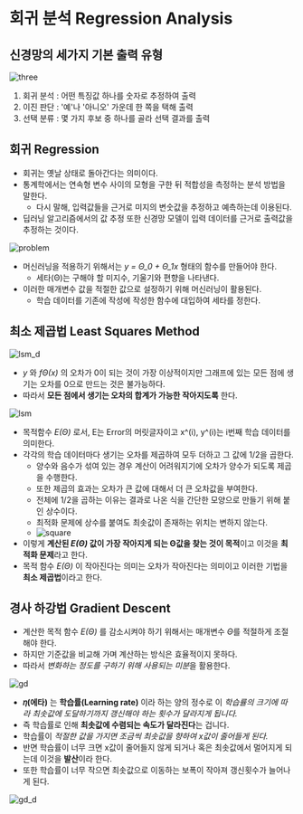 # 회귀 분석 Regression Analysis

## 신경망의 세가지 기본 출력 유형
![three](https://user-images.githubusercontent.com/28593767/112080349-304b6e00-8bc5-11eb-98d4-ae2dbc1929de.png)

1. 회귀 분석 : 어떤 특징값 하나를 숫자로 추정하여 출력
2. 이진 판단 : '예'나 '아니오' 가운데 한 쪽을 택해 출력
3. 선택 분류 : 몇 가지 후보 중 하나를 골라 선택 결과를 출력


## 회귀 Regression
* 회귀는 옛날 상태로 돌아간다는 의미이다.
* 통계학에서는 연속형 변수 사이의 모형을 구한 뒤 적합성을 측정하는 분석 방법을 말한다.
    + 다시 말해, 입력값들을 근거로 미지의 변숫값을 추정하고 예측하는데 이용된다.
* 딥러닝 알고리즘에서의 값 추정 또한 신경망 모델이 입력 데이터를 근거로 출력값을 추정하는 것이다.

![problem](https://user-images.githubusercontent.com/28593767/112080345-2f1a4100-8bc5-11eb-95c2-cbf5089d817b.png)

* 머신러닝을 적용하기 위해서는 *y = Θ_0 + Θ_1x* 형태의 함수를 만들어야 한다.
    + 세타(Θ)는 구해야 할 미지수, 기울기와 편향을 나타낸다.
* 이러한 매개변수 값을 적절한 값으로 설정하기 위해 머신러닝이 활용된다.
    + 학습 데이터를 기존에 작성에 작성한 함수에 대입하여 세타를 정한다.


## 최소 제곱법 Least Squares Method
![lsm_d](https://user-images.githubusercontent.com/28593767/112080347-2fb2d780-8bc5-11eb-9ca3-e02280b33464.png)

* *y* 와 *fΘ(x)* 의 오차가 0이 되는 것이 가장 이상적이지만 그래프에 있는 모든 점에 생기는 오차를 0으로 만드는 것은 불가능하다.
* 따라서 **모든 점에서 생기는 오차의 합계가 가능한 작아지도록** 한다.

![lsm](https://user-images.githubusercontent.com/28593767/112080351-30e40480-8bc5-11eb-99d5-f24b0872e0cf.png)

* 목적함수 *E(Θ)* 로서, E는 Error의 머릿글자이고 x^(i), y^(i)는 i번째 학습 데이터를 의미한다.
* 각각의 학습 데이터마다 생기는 오차를 제곱하여 모두 더하고 그 값에 1/2을 곱한다.
    + 양수와 음수가 섞여 있는 경우 계산이 어려워지기에 오차가 양수가 되도록 제곱을 수행한다.
    + 또한 제곱의 효과는 오차가 큰 값에 대해서 더 큰 오차값을 부여한다.
    + 전체에 1/2을 곱하는 이유는 결과로 나온 식을 간단한 모양으로 만들기 위해 붙인 상수이다.
    + 최적화 문제에 상수를 붙여도 최솟값이 존재하는 위치는 변하지 않는다.
    + ![square](https://user-images.githubusercontent.com/28593767/112080354-30e40480-8bc5-11eb-831a-4079d2d9e3e9.png)
* 이렇게 **계산된 *E(Θ)* 값이 가장 작아지게 되는 Θ값을 찾는 것이 목적**이고 이것을 **최적화 문제**라고 한다.
* 목적 함수 *E(Θ)* 이 작아진다는 의미는 오차가 작아진다는 의미이고 이러한 기법을 **최소 제곱법**이라고 한다.


## 경사 하강법 Gradient Descent
* 계산한 목적 함수 *E(Θ)* 를 감소시켜야 하기 위해서는 매개변수 *Θ*를 적절하게 조절해야 한다. 
* 하지만 기준값을 비교해 가며 계산하는 방식은 효율적이지 못하다.
* 따라서 *변화하는 정도를 구하기 위해 사용되는 미분*을 활용한다.

![gd](https://user-images.githubusercontent.com/28593767/112080356-317c9b00-8bc5-11eb-831b-4e22672f5ccf.png)

* **𝜂(에타)** 는 **학습률(Learning rate)** 이라 하는 양의 정수로 이 *학습률의 크기에 따라 최솟값에 도달하기까지 갱신해야 하는 횟수가 달라지게 됩니다.* 
* 즉 학습률로 인해 **최솟값에 수렴되는 속도가 달라진다**는 겁니다.
* 학습률이 *적절한 값을 가지면 조금씩 최솟값을 향하여 x값이 줄어들게 된다.*
* 반면 학습률이 너무 크면 x값이 줄어들지 않게 되거나 혹은 최솟값에서 멀어지게 되는데 이것을 **발산**이라 한다.
* 또한 학습률이 너무 작으면 최솟값으로 이동하는 보폭이 작아져 갱신횟수가 늘어나게 된다.

![gd_d](https://user-images.githubusercontent.com/28593767/112080342-2cb7e700-8bc5-11eb-89a3-179d0225a638.png)









